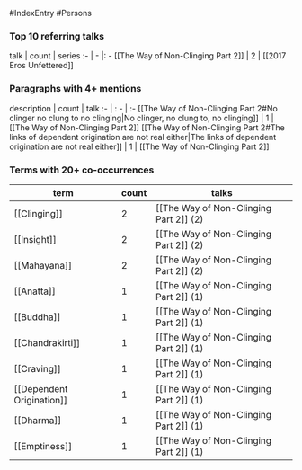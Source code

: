 #IndexEntry #Persons

### Top 10 referring talks
talk | count | series
:- | - |: -
[[The Way of Non-Clinging Part 2]] | 2 | [[2017 Eros Unfettered]]

### Paragraphs with 4+ mentions
description | count | talk
:- | : - | :-
[[The Way of Non-Clinging Part 2#No clinger no clung to no clinging\|No clinger, no clung to, no clinging]] | 1 | [[The Way of Non-Clinging Part 2]]
[[The Way of Non-Clinging Part 2#The links of dependent origination are not real either\|The links of dependent origination are not real either]] | 1 | [[The Way of Non-Clinging Part 2]]

### Terms with 20+ co-occurrences
term | count | talks
-|-|-
[[Clinging]] | 2 | <span class="counts">[[The Way of Non-Clinging Part 2]] (2)</span> 
[[Insight]] | 2 | <span class="counts">[[The Way of Non-Clinging Part 2]] (2)</span> 
[[Mahayana]] | 2 | <span class="counts">[[The Way of Non-Clinging Part 2]] (2)</span> 
[[Anatta]] | 1 | <span class="counts">[[The Way of Non-Clinging Part 2]] (1)</span> 
[[Buddha]] | 1 | <span class="counts">[[The Way of Non-Clinging Part 2]] (1)</span> 
[[Chandrakirti]] | 1 | <span class="counts">[[The Way of Non-Clinging Part 2]] (1)</span> 
[[Craving]] | 1 | <span class="counts">[[The Way of Non-Clinging Part 2]] (1)</span> 
[[Dependent Origination]] | 1 | <span class="counts">[[The Way of Non-Clinging Part 2]] (1)</span> 
[[Dharma]] | 1 | <span class="counts">[[The Way of Non-Clinging Part 2]] (1)</span> 
[[Emptiness]] | 1 | <span class="counts">[[The Way of Non-Clinging Part 2]] (1)</span> 

